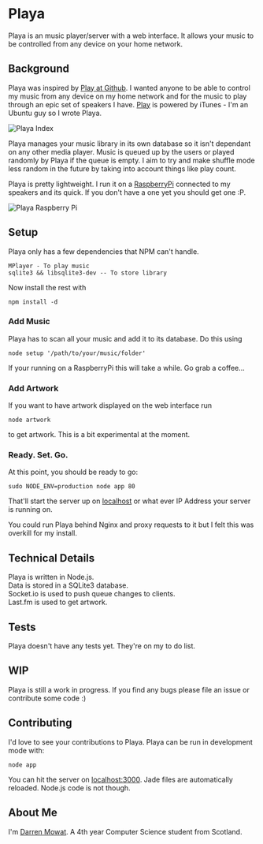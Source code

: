 # Playa

Playa is an music player/server with a web interface. It allows your music to be controlled from any device on your home network.

## Background

Playa was inspired by [Play at Github](https://github.com/play/play). I wanted anyone to be able to control my music from any device on my home network and for the music to play through an epic set of speakers I have. [Play](https://github.com/play/play) is powered by iTunes - I'm an Ubuntu guy so I wrote Playa. 

![Playa Index](https://dl.dropbox.com/u/7566248/playa_readme/playa_index.png)

Playa manages your music library in its own database so it isn't dependant on any other media player. Music is queued up by the users or played randomly by Playa if the queue is empty. I aim to try and make shuffle mode less random in the future by taking into account things like play count.

Playa is pretty lightweight. I run it on a [RaspberryPi](raspberrypi.org) connected to my speakers and its quick. If you don't have a one yet you should get one :P. 

![Playa Raspberry Pi](https://dl.dropbox.com/u/7566248/playa_readme/playa_rasppi.jpg)


## Setup

Playa only has a few dependencies that NPM can't handle.

    MPlayer - To play music
    sqlite3 && libsqlite3-dev -- To store library

Now install the rest with

    npm install -d
    
### Add Music 

Playa has to scan all your music and add it to its database. Do this using

    node setup '/path/to/your/music/folder'

If your running on a RaspberryPi this will take a while. Go grab a coffee...

### Add Artwork 

If you want to have artwork displayed on the web interface run 

    node artwork

to get artwork. This is a bit experimental at the moment.

### Ready. Set. Go.

At this point, you should be ready to go:

    sudo NODE_ENV=production node app 80

That'll start the server up on [localhost](http://localhost/) or what ever IP Address your server is running on.

You could run Playa behind Nginx and proxy requests to it but I felt this was overkill for my install.

## Technical Details

Playa is written in Node.js.  
Data is stored in a SQLite3 database.  
Socket.io is used to push queue changes to clients.  
Last.fm is used to get artwork.  

## Tests

Playa doesn't have any tests yet. They're on my to do list.

## WIP

Playa is still a work in progress. If you find any bugs please file an issue or contribute some code :)

## Contributing

I'd love to see your contributions to Playa. Playa can be run in development mode with:

    node app

You can hit the server on [localhost:3000](http://localhost:3000). Jade files are automatically reloaded. Node.js code is not though.

## About Me

I'm [Darren Mowat](https://twitter.com/darrenmowat). A 4th year Computer Science student from Scotland. 

[play]: http://rogueamoeba.com/nicecast/
[nicecast]: http://rogueamoeba.com/nicecast/
[campfire]: http://campfirenow.com/
[pusher]:   http://pusher.com/